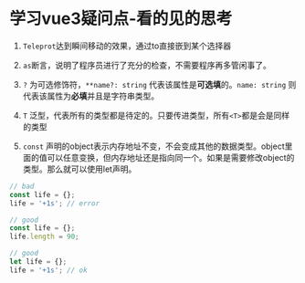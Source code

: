 # 学习vue3疑问点-看的见的思考

1. `Teleprot`达到瞬间移动的效果，通过to直接嵌到某个选择器

2. `as`断言，说明了程序员进行了充分的检查，不需要程序再多管闲事了。

3. `?` 为可选修饰符，`**name?: string` 代表该属性是**可选填**的。`name: string` 则代表该属性为**必填**并且是字符串类型。

4. `T` 泛型，代表所有的类型都是待定的。只要传进类型，所有`<T>`都是会是同样的类型

5. `const` 声明的object表示内存地址不变，不会变成其他的数据类型。object里面的值可以任意变换，但内存地址还是指向同一个。如果是需要修改object的类型。那么就可以使用let声明。

``` javascript
// bad
const life = {};
life = '+1s'; // error

// good
const life = {};
life.length = 90;

// good
let life = {};
life = '+1s'; // ok
```
